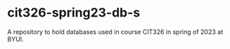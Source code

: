 # cit326-spring23-db-s
A repository to hold databases used in course CIT326 in spring of 2023 at BYUI.
